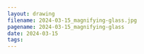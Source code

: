 ```yaml
---
layout: drawing
filename: 2024-03-15_magnifying-glass.jpg
pagename: 2024-03-15_magnifying-glass
date: 2024-03-15
tags:
---
```

